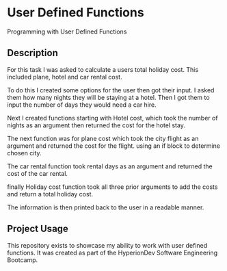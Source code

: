 # User Defined Functions
Programming with User Defined Functions

## Description
For this task I was asked to calculate a users total holiday cost.
This included plane, hotel and car rental cost.

To do this I created some options for the user then got their input.
I asked them how many nights they will be staying at a hotel.
Then I got them to input the number of days they would need a car hire.

Next I created functions starting with Hotel cost, which took the number of nights as an argument
then returned the cost for the hotel stay.

The next function was for plane cost which took the city flight as an argument and returned the cost for the flight.
using an if block to determine chosen city.

The car rental function took rental days as an argument and returned the cost of the car rental.

finally Holiday cost function took all three prior arguments to add the costs and return a total holiday cost.

The information is then printed back to the user in a readable manner.

## Project Usage
This repository exists to showcase my ability to work with user defined functions. It was created as part of the HyperionDev Software Engineering Bootcamp.

